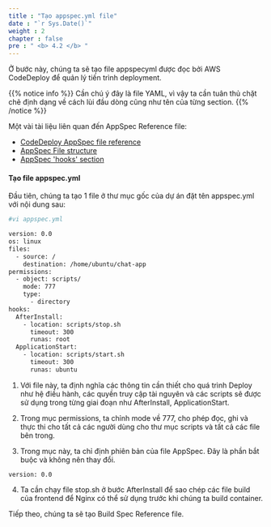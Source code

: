 ```yaml
---
title : "Tạo appspec.yml file"
date : "`r Sys.Date()`"
weight : 2
chapter : false
pre : " <b> 4.2 </b> "
---
```

Ở bước này, chúng ta sẽ tạo file appspecyml được đọc bởi AWS CodeDeploy để quản lý tiến trình deployment.

{{% notice info %}}
Cần chú ý đây là file YAML, vì vậy ta cần tuân thủ chặt chẽ định dạng về cách lùi đầu dòng cũng như tên của từng section.
{{% /notice %}}

Một vài tài liệu liên quan đến AppSpec Reference file:
- [CodeDeploy AppSpec file reference](https://docs.aws.amazon.com/codedeploy/latest/userguide/reference-appspec-file.html)
- [AppSpec File structure](https://docs.aws.amazon.com/codedeploy/latest/userguide/reference-appspec-file-structure.html)
- [AppSpec 'hooks' section](https://docs.aws.amazon.com/codedeploy/latest/userguide/reference-appspec-file-structure-hooks.html)

#### Tạo file **appspec.yml**

Đầu tiên, chúng ta tạo 1 file ở thư mục gốc của dự án đặt tên appspec.yml với nội dung sau:
```bash
#vi appspec.yml

version: 0.0
os: linux
files:
  - source: /
    destination: /home/ubuntu/chat-app
permissions:
  - object: scripts/
    mode: 777
    type:
      - directory
hooks:
  AfterInstall:
    - location: scripts/stop.sh
      timeout: 300
      runas: root
  ApplicationStart:
    - location: scripts/start.sh
      timeout: 300 
      runas: ubuntu
```

1. Với file này, ta định nghĩa các thông tin cần thiết cho quá trình Deploy như hệ điều hành, các quyền truy cập tài nguyên và các scripts sẽ được sử dụng trong từng giai đoạn như AfterInstall, ApplicationStart.

2. Trong mục permissions, ta chỉnh mode về 777, cho phép đọc, ghi và thực thi cho tất cả các người dùng cho thư mục scripts và tất cả các file bên trong.

3. Trong mục này, ta chỉ định phiên bản của file AppSpec. Đây là phần bắt buộc và không nên thay đổi.
```
version: 0.0
```

4. Ta cần chạy file stop.sh ở bước AfterInstall để sao chép các file build của frontend để Nginx có thể sử dụng trước khi chúng ta build container.

Tiếp theo, chúng ta sẽ tạo Build Spec Reference file.